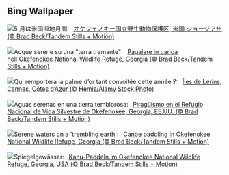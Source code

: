 ## Bing Wallpaper
![](https://www.bing.com/th?id=OHR.AmericanWetlands_JA-JP9114182507_UHD.jpg&w=1000)5 月は米国湿地月間:&nbsp;&ensp;[オケフェノキー国立野生動物保護区, 米国 ジョージア州 (© Brad Beck/Tandem Stills + Motion)](https://www.bing.com/th?id=OHR.AmericanWetlands_JA-JP9114182507_UHD.jpg)
<br><br/>
![](https://www.bing.com/th?id=OHR.AmericanWetlands_IT-IT8776833543_UHD.jpg&w=1000)Acque serene su una "terra tremante":&nbsp;&ensp;[Pagaiare in canoa nell'Okefenokee National Wildlife Refuge, Georgia (© Brad Beck/Tandem Stills + Motion)](https://www.bing.com/th?id=OHR.AmericanWetlands_IT-IT8776833543_UHD.jpg)
<br><br/>
![](https://www.bing.com/th?id=OHR.FestivalCannes_FR-FR5682247225_UHD.jpg&w=1000)Qui remportera la palme d’or tant convoitée cette année ?:&nbsp;&ensp;[Îles de Lerins, Cannes, Côtes d’Azur (© Hemis/Alamy Stock Photo)](https://www.bing.com/th?id=OHR.FestivalCannes_FR-FR5682247225_UHD.jpg)
<br><br/>
![](https://www.bing.com/th?id=OHR.AmericanWetlands_ES-ES7434917906_UHD.jpg&w=1000)Aguas serenas en una tierra temblorosa:&nbsp;&ensp;[Piragüismo en el Refugio Nacional de Vida Silvestre de Okefenokee, Georgia, EE.UU. (© Brad Beck/Tandem Stills + Motion)](https://www.bing.com/th?id=OHR.AmericanWetlands_ES-ES7434917906_UHD.jpg)
<br><br/>
![](https://www.bing.com/th?id=OHR.AmericanWetlands_EN-GB0581738756_UHD.jpg&w=1000)Serene waters on a 'trembling earth':&nbsp;&ensp;[Canoe paddling in Okefenokee National Wildlife Refuge, Georgia (© Brad Beck/Tandem Stills + Motion)](https://www.bing.com/th?id=OHR.AmericanWetlands_EN-GB0581738756_UHD.jpg)
<br><br/>
![](https://www.bing.com/th?id=OHR.AmericanWetlands_DE-DE4161765877_UHD.jpg&w=1000)Spiegelgewässer:&nbsp;&ensp;[Kanu-Paddeln im Okefenokee National Wildlife Refuge, Georgia, USA (© Brad Beck/Tandem Stills + Motion)](https://www.bing.com/th?id=OHR.AmericanWetlands_DE-DE4161765877_UHD.jpg)
<br><br/>
